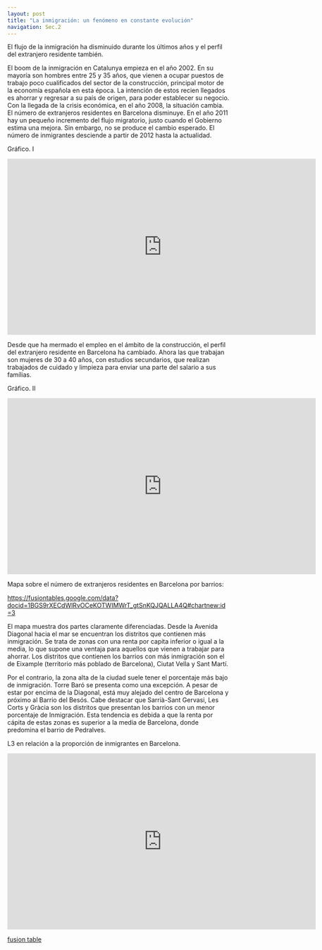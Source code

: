 ```yaml
---
layout: post
title: "La inmigración: un fenómeno en constante evolución"
navigation: Sec.2
---
```




El flujo de la inmigración ha disminuido durante los últimos años y el perfil del extranjero residente también.

El boom de la inmigración en Catalunya empieza en el año 2002. En su mayoría son hombres entre 25 y 35 años, que vienen a ocupar puestos de trabajo poco cualificados del sector de la construcción, principal motor de la economía española en esta época.
La intención de estos recien llegados es ahorrar y regresar a su país de origen, para poder establecer su negocio.
Con la llegada de la crisis económica, en el año 2008, la situación cambia. El número de extranjeros residentes en Barcelona disminuye. En el año 2011 hay un pequeño incremento del flujo migratorio, justo cuando el Gobierno estima una mejora. Sin embargo, no se produce el cambio esperado. El número de inmigrantes desciende a partir de 2012 hasta la actualidad.

Gráfico. I

<iframe width="700" height="400" scrolling="no" frameborder="no" src="https://fusiontables.google.com/embedviz?containerId=googft-gviz-canvas&amp;viz=GVIZ&amp;t=LINE_AGGREGATE&amp;isXyPlot=true&amp;bsize=0.0&amp;q=select+col0%2C+col1+from+18spTvncd9wjI64Yl5Kn0m-62giuszSITcenQ6MB_&amp;qrs=+where+col0+%3E%3D+&amp;qre=+and+col0+%3C%3D+&amp;qe=+order+by+col0+asc&amp;uiversion=2&amp;gco_forceIFrame=true&amp;gco_hasLabelsColumn=true&amp;width=700&amp;height=400"></iframe>

Desde que ha mermado el empleo en el ámbito de la construcción, el perfil del extranjero residente en Barcelona ha cambiado. Ahora las que trabajan son mujeres de 30 a 40 años, con estudios secundarios, que realizan trabajados de cuidado y limpieza para enviar una parte del salario a sus famílias.

Gráfico. II
<iframe width="700" height="400" scrolling="no" frameborder="no" src="https://fusiontables.google.com/embedviz?containerId=googft-gviz-canvas&amp;viz=GVIZ&amp;t=LINE_AGGREGATE&amp;isXyPlot=true&amp;bsize=0.0&amp;q=select+col0%2C+col1%2C+col2+from+1Sz_2EjDP0MTf2g6nNyCYWOfCqAiIcVG4psP8_V96&amp;qrs=+where+col0+%3E%3D+&amp;qre=+and+col0+%3C%3D+&amp;qe=+order+by+col0+asc&amp;uiversion=2&amp;gco_forceIFrame=true&amp;gco_hasLabelsColumn=true&amp;width=700&amp;height=400"></iframe>

Mapa sobre el número de extranjeros residentes en Barcelona por barrios:

https://fusiontables.google.com/data?docid=1BGS9rXECdWlRvOCeKOTWIMWrT_gtSnKQJQALLA4Q#chartnew:id=3

El mapa muestra dos partes claramente diferenciadas. Desde la Avenida Diagonal hacia el mar se encuentran los distritos que contienen más inmigración. Se trata de zonas con una renta por capita inferior o igual a la media, lo que supone una ventaja para aquellos que vienen a trabajar para ahorrar. 
Los distritos que contienen los barrios con más inmigración son el de Eixample (territorio más poblado de Barcelona), Ciutat Vella y Sant Martí.

Por el contrario, la zona alta de la ciudad suele tener el porcentaje más bajo de inmigración. Torre Baró se presenta como una excepción. A pesar de estar por encima de la Diagonal, está muy alejado del centro de Barcelona y próximo al Barrio del Besós.
Cabe destacar que Sarrià-Sant Gervasi, Les Corts y Gràcia son los distritos que presentan los barrios con un menor porcentaje de Inmigración. Esta tendencia es debida a que la renta por cápita de estas zonas es superior a la media de Barcelona, donde predomina el barrio de Pedralves.



L3 en relación a la proporción de inmigrantes en Barcelona.

<iframe width="700" height="400" scrolling="no" frameborder="no" src="https://fusiontables.google.com/embedviz?containerId=googft-gviz-canvas&amp;q=select+col2%3E%3E1%2C+col2%3E%3E0%2C+col10%3E%3E1+from+1BGS9rXECdWlRvOCeKOTWIMWrT_gtSnKQJQALLA4Q+order+by+col10%3E%3E1+asc+limit+27&amp;viz=GVIZ&amp;t=LINE&amp;uiversion=2&amp;gco_forceIFrame=true&amp;gco_hasLabelsColumn=true&amp;gco_vAxes=%5B%7B%22title%22%3Anull%2C+%22minValue%22%3Anull%2C+%22maxValue%22%3Anull%2C+%22useFormatFromData%22%3Atrue%2C+%22viewWindow%22%3A%7B%22max%22%3Anull%2C+%22min%22%3Anull%7D%7D%2C%7B%22useFormatFromData%22%3Atrue%2C+%22viewWindow%22%3A%7B%22max%22%3Anull%2C+%22min%22%3Anull%7D%2C+%22minValue%22%3Anull%2C+%22maxValue%22%3Anull%7D%5D&amp;gco_useFirstColumnAsDomain=true&amp;gco_legacyScatterChartLabels=true&amp;gco_curveType=&amp;gco_booleanRole=certainty&amp;gco_lineWidth=2&amp;gco_hAxis=%7B%22useFormatFromData%22%3Atrue%2C+%22minValue%22%3Anull%2C+%22maxValue%22%3Anull%2C+%22viewWindow%22%3Anull%2C+%22viewWindowMode%22%3Anull%7D&amp;gco_legend=none&amp;gco_series=%7B%220%22%3A%7B%22color%22%3A%22%236aa84f%22%2C+%22lineWidth%22%3A4%7D%2C+%221%22%3A%7B%22targetAxisIndex%22%3A1%2C+%22color%22%3A%22none%22%7D%7D&amp;att=true&amp;width=700&amp;height=385"></iframe>

[fusion table](https://fusiontables.google.com/data?docid=1BGS9rXECdWlRvOCeKOTWIMWrT_gtSnKQJQALLA4Q#chartnew:id=3)

 
 


